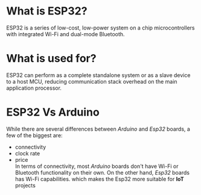 # What is ESP32?
ESP32 is a series of low-cost, low-power system on a chip microcontrollers with integrated Wi-Fi and dual-mode Bluetooth.
# What is used for?
ESP32 can perform as a complete standalone system or as a slave device to a host MCU, reducing communication stack overhead on the main application processor.
# ESP32 Vs Arduino
While there are several differences between *Arduino* and *Esp32* boards, a few of the biggest are: 
- connectivity
- clock rate
- price
<br>In terms of connectivity, most *Arduino* boards don't have Wi-Fi or Bluetooth functionality on their own. On the other hand, *Esp32* boards has Wi-Fi capabilities. which makes the Esp32 more suitable for **IoT** projects
